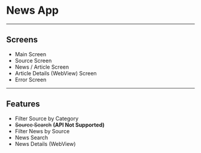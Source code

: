 # News App

---

## Screens
- Main Screen
- Source Screen
- News / Article Screen
- Article Details (WebView) Screen
- Error Screen

---

## Features
- Filter Source by Category
- ~~Source Search~~ **(API Not Supported)**
- Filter News by Source
- News Search
- News Details (WebView)